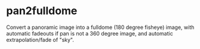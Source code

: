 # pan2fulldome
Convert a panoramic image into a fulldome (180 degree fisheye) image, with automatic fadeouts if pan is not a 360 degree image, and automatic extrapolation/fade of "sky".

